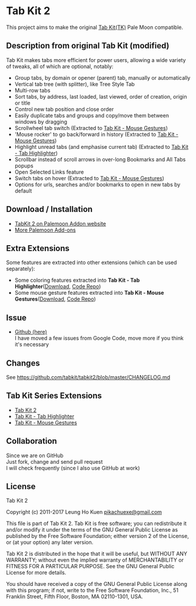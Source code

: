 # Tab Kit 2

This project aims to make the original [Tab Kit(TK)](https://addons.mozilla.org/en-us/firefox/addon/tab-kit/) Pale Moon compatible.  


## Description from original Tab Kit (modified)
Tab Kit makes tabs more efficient for power users, allowing a wide variety of tweaks, all of which are optional, notably:

- Group tabs, by domain or opener (parent) tab, manually or automatically
- Vertical tab tree (with splitter), like Tree Style Tab
- Multi-row tabs
- Sort tabs, by address, last loaded, last viewed, order of creation, origin or title
- Control new tab position and close order
- Easily duplicate tabs and groups and copy/move them between windows by dragging
- Scrollwheel tab switch (Extracted to [Tab Kit - Mouse Gestures](https://github.com/tabkit/mouse-gestures))
- 'Mouse rocker' to go back/forward in history (Extracted to [Tab Kit - Mouse Gestures](https://github.com/tabkit/mouse-gestures))
- Highlight unread tabs (and emphasise current tab) (Extracted to [Tab Kit - Tab Highlighter](https://github.com/tabkit/tab-highlighter))
- Scrollbar instead of scroll arrows in over-long Bookmarks and All Tabs popups
- Open Selected Links feature
- Switch tabs on hover (Extracted to [Tab Kit - Mouse Gestures](https://github.com/tabkit/mouse-gestures))
- Options for urls, searches and/or bookmarks to open in new tabs by default


## Download / Installation
- [TabKit 2 on Palemoon Addon website](http://addons.palemoon.org/addon/tabkit2/)  
- [More Palemoon Add-ons](http://addons.palemoon.org/extensions/)  


## Extra Extensions

Some features are extracted into other extensions (which can be used separately):
- Some coloring features extracted into **Tab Kit - Tab Highlighter**([Download](https://addons.mozilla.org/en-US/firefox/addon/tab-kit-tab-highlighter/), [Code Repo](https://github.com/tabkit/tab-highlighter))
- Some mouse gesture features extracted into **Tab Kit - Mouse Gestures**([Download](https://addons.mozilla.org/en-US/firefox/addon/tab-kit-mouse-gestures/), [Code Repo](https://github.com/tabkit/mouse-gestures))


## Issue
- [Github (here)](https://github.com/tabkit/tabkit2/issues)  
I have moved a few issues from Google Code, move more if you think it's necessary


## Changes
See https://github.com/tabkit/tabkit2/blob/master/CHANGELOG.md


## Tab Kit Series Extensions
- [Tab Kit 2](https://github.com/tabkit/tabkit2)
- [Tab Kit - Tab Highlighter](https://github.com/tabkit/tab-highlighter)
- [Tab Kit - Mouse Gestures](https://github.com/tabkit/mouse-gestures)


## Collaboration
Since we are on GitHub  
Just fork, change and send pull request  
I will check frequently (since I also use GitHub at work)


## License

Tab Kit 2

Copyright (c) 2011-2017 Leung Ho Kuen <pikachuexe@gmail.com>

This file is part of Tab Kit 2.
Tab Kit is free software; you can redistribute it and/or
modify it under the terms of the GNU General Public License
as published by the Free Software Foundation; either version 2
of the License, or (at your option) any later version.

Tab Kit 2 is distributed in the hope that it will be useful,
but WITHOUT ANY WARRANTY; without even the implied warranty of
MERCHANTABILITY or FITNESS FOR A PARTICULAR PURPOSE.  See the
GNU General Public License for more details.

You should have received a copy of the GNU General Public License
along with this program; if not, write to the Free Software
Foundation, Inc., 51 Franklin Street, Fifth Floor, Boston, MA  02110-1301, USA.
